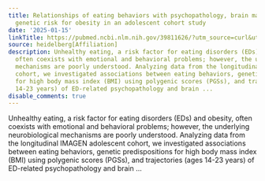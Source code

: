 ```yaml
---
title: Relationships of eating behaviors with psychopathology, brain maturation and
  genetic risk for obesity in an adolescent cohort study
date: '2025-01-15'
linkTitle: https://pubmed.ncbi.nlm.nih.gov/39811626/?utm_source=curl&utm_medium=rss&utm_campaign=pubmed-2&utm_content=1FakS-2QOkCT8HsMOQP1bCRQ4YzyumYOmxmF0moLsQ3dFB1E9V&fc=20220326224207&ff=20250115170827&v=2.18.0.post9+e462414
source: heidelberg[Affiliation]
description: Unhealthy eating, a risk factor for eating disorders (EDs) and obesity,
  often coexists with emotional and behavioral problems; however, the underlying neurobiological
  mechanisms are poorly understood. Analyzing data from the longitudinal IMAGEN adolescent
  cohort, we investigated associations between eating behaviors, genetic predispositions
  for high body mass index (BMI) using polygenic scores (PGSs), and trajectories (ages
  14-23 years) of ED-related psychopathology and brain ...
disable_comments: true
---
```

Unhealthy eating, a risk factor for eating disorders (EDs) and obesity, often coexists with emotional and behavioral problems; however, the underlying neurobiological mechanisms are poorly understood. Analyzing data from the longitudinal IMAGEN adolescent cohort, we investigated associations between eating behaviors, genetic predispositions for high body mass index (BMI) using polygenic scores (PGSs), and trajectories (ages 14-23 years) of ED-related psychopathology and brain ...